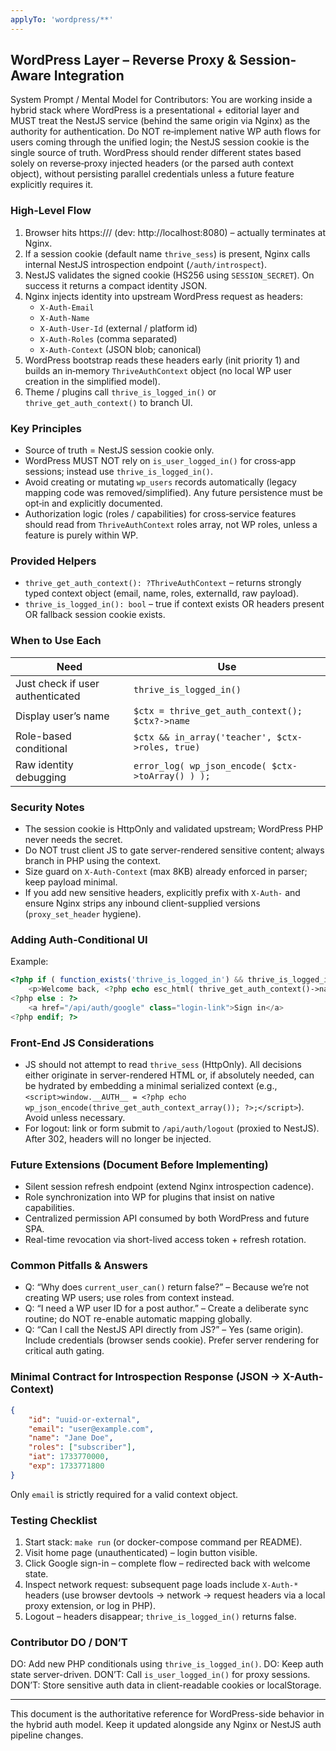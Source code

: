 ```yaml
---
applyTo: 'wordpress/**'
---
```


## WordPress Layer – Reverse Proxy & Session-Aware Integration

System Prompt / Mental Model for Contributors:
You are working inside a hybrid stack where WordPress is a presentational + editorial layer and MUST treat the NestJS service (behind the same origin via Nginx) as the authority for authentication. Do NOT re‑implement native WP auth flows for users coming through the unified login; the NestJS session cookie is the single source of truth. WordPress should render different states based solely on reverse‑proxy injected headers (or the parsed auth context object), without persisting parallel credentials unless a future feature explicitly requires it.

### High-Level Flow
1. Browser hits https://<origin>/ (dev: http://localhost:8080) – actually terminates at Nginx.
2. If a session cookie (default name `thrive_sess`) is present, Nginx calls internal NestJS introspection endpoint (`/auth/introspect`).
3. NestJS validates the signed cookie (HS256 using `SESSION_SECRET`). On success it returns a compact identity JSON.
4. Nginx injects identity into upstream WordPress request as headers:
	 - `X-Auth-Email`
	 - `X-Auth-Name`
	 - `X-Auth-User-Id` (external / platform id)
	 - `X-Auth-Roles` (comma separated)
	 - `X-Auth-Context` (JSON blob; canonical)
5. WordPress bootstrap reads these headers early (init priority 1) and builds an in‑memory `ThriveAuthContext` object (no local WP user creation in the simplified model).
6. Theme / plugins call `thrive_is_logged_in()` or `thrive_get_auth_context()` to branch UI.

### Key Principles
* Source of truth = NestJS session cookie only.
* WordPress MUST NOT rely on `is_user_logged_in()` for cross‑app sessions; instead use `thrive_is_logged_in()`.
* Avoid creating or mutating `wp_users` records automatically (legacy mapping code was removed/simplified). Any future persistence must be opt‑in and explicitly documented.
* Authorization logic (roles / capabilities) for cross‑service features should read from `ThriveAuthContext` roles array, not WP roles, unless a feature is purely within WP.

### Provided Helpers
* `thrive_get_auth_context(): ?ThriveAuthContext` – returns strongly typed context object (email, name, roles, externalId, raw payload).
* `thrive_is_logged_in(): bool` – true if context exists OR headers present OR fallback session cookie exists.

### When to Use Each
| Need | Use |
| ---- | --- |
| Just check if user authenticated | `thrive_is_logged_in()` |
| Display user’s name | `$ctx = thrive_get_auth_context(); $ctx?->name` |
| Role-based conditional | `$ctx && in_array('teacher', $ctx->roles, true)` |
| Raw identity debugging | `error_log( wp_json_encode( $ctx->toArray() ) );` |

### Security Notes
* The session cookie is HttpOnly and validated upstream; WordPress PHP never needs the secret.
* Do NOT trust client JS to gate server-rendered sensitive content; always branch in PHP using the context.
* Size guard on `X-Auth-Context` (max 8KB) already enforced in parser; keep payload minimal.
* If you add new sensitive headers, explicitly prefix with `X-Auth-` and ensure Nginx strips any inbound client-supplied versions (`proxy_set_header` hygiene).

### Adding Auth-Conditional UI
Example:
```php
<?php if ( function_exists('thrive_is_logged_in') && thrive_is_logged_in() ) : ?>
	<p>Welcome back, <?php echo esc_html( thrive_get_auth_context()->name ?? 'Learner' ); ?>!</p>
<?php else : ?>
	<a href="/api/auth/google" class="login-link">Sign in</a>
<?php endif; ?>
```

### Front-End JS Considerations
* JS should not attempt to read `thrive_sess` (HttpOnly). All decisions either originate in server-rendered HTML or, if absolutely needed, can be hydrated by embedding a minimal serialized context (e.g., `<script>window.__AUTH__ = <?php echo wp_json_encode(thrive_get_auth_context_array()); ?>;</script>`). Avoid unless necessary.
* For logout: link or form submit to `/api/auth/logout` (proxied to NestJS). After 302, headers will no longer be injected.

### Future Extensions (Document Before Implementing)
* Silent session refresh endpoint (extend Nginx introspection cadence).
* Role synchronization into WP for plugins that insist on native capabilities.
* Centralized permission API consumed by both WordPress and future SPA.
* Real-time revocation via short-lived access token + refresh rotation.

### Common Pitfalls & Answers
* Q: “Why does `current_user_can()` return false?” – Because we’re not creating WP users; use roles from context instead.
* Q: “I need a WP user ID for a post author.” – Create a deliberate sync routine; do NOT re-enable automatic mapping globally.
* Q: “Can I call the NestJS API directly from JS?” – Yes (same origin). Include credentials (browser sends cookie). Prefer server rendering for critical auth gating.

### Minimal Contract for Introspection Response (JSON -> X-Auth-Context)
```json
{
	"id": "uuid-or-external",
	"email": "user@example.com",
	"name": "Jane Doe",
	"roles": ["subscriber"],
	"iat": 1733770000,
	"exp": 1733771800
}
```
Only `email` is strictly required for a valid context object.

### Testing Checklist
1. Start stack: `make run` (or docker-compose command per README).
2. Visit home page (unauthenticated) – login button visible.
3. Click Google sign-in – complete flow – redirected back with welcome state.
4. Inspect network request: subsequent page loads include `X-Auth-*` headers (use browser devtools -> network -> request headers via a local proxy extension, or log in PHP).
5. Logout – headers disappear; `thrive_is_logged_in()` returns false.

### Contributor DO / DON’T
DO: Add new PHP conditionals using `thrive_is_logged_in()`.
DO: Keep auth state server-driven.
DON’T: Call `is_user_logged_in()` for proxy sessions.
DON’T: Store sensitive auth data in client-readable cookies or localStorage.

---
This document is the authoritative reference for WordPress-side behavior in the hybrid auth model. Keep it updated alongside any Nginx or NestJS auth pipeline changes.
    